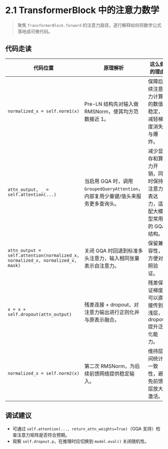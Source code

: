 # 2.1 TransformerBlock 中的注意力数学

> 聚焦 `TransformerBlock.forward` 的注意力路径，逐行解释如何将数学公式落地成可微代码。

## 代码走读
| 代码位置 | 原理解析 | 这么做的理由 |
| --- | --- | --- |
| `normalized_x = self.norm1(x)` | Pre-LN 结构先对输入做 RMSNorm，使其均方范数接近 1。 | 保障后续注意力计算的数值稳定，减轻梯度消失与爆炸。 |
| `attn_output, _ = self.attention(...)` | 当启用 GQA 时，调用 `GroupedQueryAttention`，内部复用少量键/值头来服务更多查询头。 | 减少显存和算力开销，同时保持注意力表达力，适配大模型常用的 GQA 结构。 |
| `attn_output = self.attention(normalized_x, normalized_x, normalized_x, mask)` | 关闭 GQA 时回退到标准多头注意力，输入相同张量表示自注意力。 | 保留兼容性，方便对照验证。 |
| `x = x + self.dropout(attn_output)` | 残差连接 + dropout，对注意力输出进行正则化并与原表示融合。 | 残差保证梯度可以直接传到浅层，dropout 提升泛化能力。 |
| `normalized_x = self.norm2(x)` | 第二次 RMSNorm，为后续前馈网络提供稳定输入。 | 维持层间统计一致性，避免前馈层放大激活。 |

## 调试建议
- 可通过 `self.attention(..., return_attn_weights=True)`（GQA 支持）检查注意力矩阵是否符合预期。
- 观察 `self.dropout.p`，在推理时应切换到 `model.eval()` 关闭随机性。 
